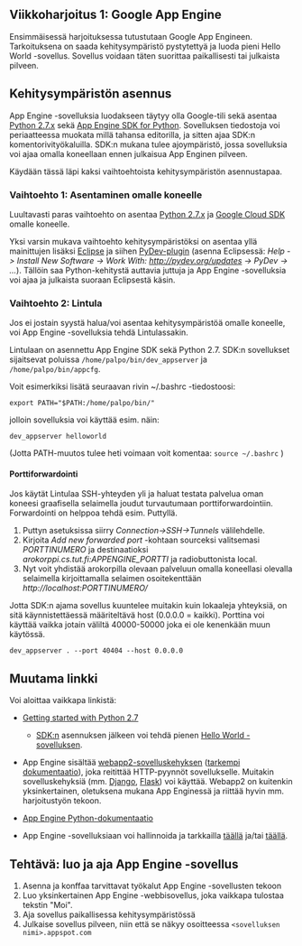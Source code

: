 Viikkoharjoitus 1: Google App Engine
------------------------------------

Ensimmäisessä harjoituksessa tutustutaan Google App Engineen. Tarkoituksena on saada kehitysympäristö pystytettyä ja luoda pieni Hello World -sovellus. Sovellus voidaan täten suorittaa paikallisesti tai julkaista pilveen.

## Kehitysympäristön asennus

App Engine -sovelluksia luodakseen täytyy olla Google-tili sekä asentaa [Python 2.7.x](https://www.python.org/downloads/) sekä [App Engine SDK for Python](https://cloud.google.com/appengine/downloads#Google_App_Engine_SDK_for_Python). Sovelluksen tiedostoja voi periaatteessa muokata millä tahansa editorilla, ja sitten ajaa SDK:n komentorivityökaluilla. SDK:n mukana tulee ajoympäristö, jossa sovelluksia voi ajaa omalla koneellaan ennen julkaisua App Enginen pilveen.

Käydään tässä läpi kaksi vaihtoehtoista kehitysympäristön asennustapaa.

### Vaihtoehto 1: Asentaminen omalle koneelle

Luultavasti paras vaihtoehto on asentaa [Python 2.7.x](https://www.python.org/downloads/) ja [Google Cloud SDK](https://developers.google.com/cloud/sdk/) omalle koneelle.

Yksi varsin mukava vaihtoehto kehitysympäristöksi on asentaa yllä mainittujen lisäksi [Eclipse](http://www.eclipse.org/downloads/) ja siihen [PyDev-plugin](http://pydev.org/index.html) (asenna Eclipsessä: *Help -> Install New Software -> Work With: http://pydev.org/updates -> PyDev -> ...*). Tällöin saa Python-kehitystä auttavia juttuja ja App Engine -sovelluksia voi ajaa ja julkaista suoraan Eclipsestä käsin.


### Vaihtoehto 2: Lintula

Jos ei jostain syystä halua/voi asentaa kehitysympäristöä omalle koneelle, voi App Engine -sovelluksia tehdä Lintulassakin.

Lintulaan on asennettu App Engine SDK sekä Python 2.7. SDK:n sovellukset sijaitsevat poluissa
`/home/palpo/bin/dev_appserver` ja `/home/palpo/bin/appcfg`.

Voit esimerkiksi lisätä seuraavan rivin ~/.bashrc -tiedostoosi:

    export PATH="$PATH:/home/palpo/bin/"

jolloin sovelluksia voi käyttää esim. näin:

    dev_appserver helloworld

(Jotta PATH-muutos tulee heti voimaan voit komentaa: `source ~/.bashrc` )

#### Porttiforwardointi

Jos käytät Lintulaa SSH-yhteyden yli ja haluat testata palvelua oman koneesi graafisella selaimella joudut turvautumaan porttiforwardointiin. Forwardointi on helppoa tehdä esim. Puttyllä.

1. Puttyn asetuksissa siirry *Connection->SSH->Tunnels* välilehdelle.
2. Kirjoita *Add new forwarded port* -kohtaan sourceksi valitsemasi *PORTTINUMERO* ja destinaatioksi *arokorppi.cs.tut.fi:APPENGINE_PORTTI* ja radiobuttonista local.
3. Nyt voit yhdistää arokorpilla olevaan palveluun omalla koneellasi olevalla selaimella kirjoittamalla selaimen osoitekenttään *http://localhost:PORTTINUMERO/*

Jotta SDK:n ajama sovellus kuuntelee muitakin kuin lokaaleja yhteyksiä, on sitä käynnistettäessä määriteltävä host (0.0.0.0 = kaikki). Porttina voi käyttää vaikka jotain väliltä 40000-50000 joka ei ole kenenkään muun käytössä.

    dev_appserver . --port 40404 --host 0.0.0.0


## Muutama linkki

Voi aloittaa vaikkapa linkistä:

* [Getting started with Python 2.7](https://cloud.google.com/appengine/docs/python/gettingstartedpython27/introduction)

    * [SDK:n](https://cloud.google.com/appengine/downloads#Google_App_Engine_SDK_for_Python) asennuksen jälkeen voi tehdä pienen [Hello World -sovelluksen](https://cloud.google.com/appengine/docs/python/gettingstartedpython27/helloworld).

* App Engine sisältää [webapp2-sovelluskehyksen](https://cloud.google.com/appengine/docs/python/gettingstartedpython27/usingwebapp) ([tarkempi dokumentaatio](https://webapp-improved.appspot.com/)), joka reitittää HTTP-pyynnöt sovellukselle. Muitakin sovelluskehyksiä (mm. [Django](http://www.djangoproject.com/), [Flask](http://flask.pocoo.org/)) voi käyttää. Webapp2 on kuitenkin yksinkertainen, oletuksena mukana App Enginessä ja riittää hyvin mm. harjoitustyön tekoon.

* [App Engine Python-dokumentaatio](https://cloud.google.com/appengine/docs/python/)

* App Engine -sovelluksiaan voi hallinnoida ja tarkkailla [täällä](https://appengine.google.com/) ja/tai [täällä](https://console.developers.google.com/project).


## Tehtävä: luo ja aja App Engine -sovellus

1. Asenna ja konffaa tarvittavat työkalut App Engine -sovellusten tekoon
2. Luo yksinkertainen App Engine -webbisovellus, joka vaikkapa tulostaa tekstin "Moi".
3. Aja sovellus paikallisessa kehitysympäristössä
4. Julkaise sovellus pilveen, niin että se näkyy osoitteessa
`<sovelluksen nimi>.appspot.com`

